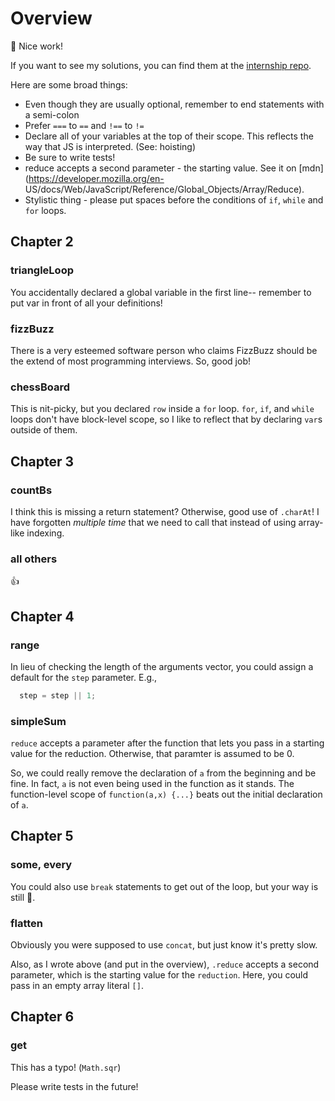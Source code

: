 # Overview
:tada: Nice work!


If you want to see my solutions, you can find them at the [internship repo](https://github.com/brettimus/switchboard-internship-2015/tree/master/eloquent-js/exercises).

Here are some broad things:

* Even though they are usually optional, remember to end statements with a semi-colon
* Prefer `===` to `==` and `!==` to `!=`
* Declare all of your variables at the top of their scope. This reflects the way that JS is interpreted. (See: hoisting)
* Be sure to write tests!
* reduce accepts a second parameter - the starting value. See it on [mdn](https://developer.mozilla.org/en-
US/docs/Web/JavaScript/Reference/Global_Objects/Array/Reduce).
* Stylistic thing - please put spaces before the conditions of `if`, `while` and `for` loops.

## Chapter 2
### triangleLoop
You accidentally declared a global variable in the first line-- remember to put var in front of all your definitions!

### fizzBuzz
There is a very esteemed software person who claims FizzBuzz should be the extend of most programming interviews. So, good job!

### chessBoard
This is nit-picky, but you declared `row` inside a `for` loop. `for`, `if`, and `while` loops don't have block-level scope, so I like to reflect that by declaring `var`s outside of them.

## Chapter 3
### countBs
I think this is missing a return statement? Otherwise, good use of `.charAt`! I have forgotten _multiple time_ that we need to call that instead of using array-like indexing.
### all others
:thumbsup:

## Chapter 4
### range
In lieu of checking the length of the arguments vector, you could assign a default for the `step` parameter. E.g.,
```javascript
  step = step || 1;
```

### simpleSum
`reduce` accepts a parameter after the function that lets you pass in a starting value for the reduction. Otherwise, that paramter is assumed to be 0.

So, we could really remove the declaration of `a` from the beginning and be fine. In fact, `a` is not even being used in the function as it stands. The function-level scope of `function(a,x) {...}` beats out the initial declaration of `a`.

## Chapter 5
### some, every
You could also use `break` statements to get out of the loop, but your way is still :star2:.
### flatten
Obviously you were supposed to use `concat`, but just know it's pretty slow.

Also, as I wrote above (and put in the overview), `.reduce` accepts a second parameter, which is the starting value for the `reduction`. Here, you could pass in an empty array literal `[]`.


## Chapter 6
### get
This has a typo! (`Math.sqr`)

Please write tests in the future!